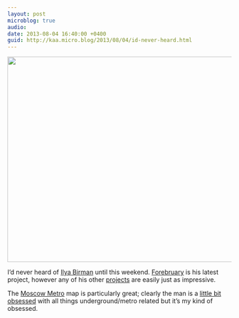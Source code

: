 ```yaml
---
layout: post
microblog: true
audio: 
date: 2013-08-04 16:40:00 +0400
guid: http://kaa.micro.blog/2013/08/04/id-never-heard.html
---
```

<img src="https://micro.kaa.bz/uploads/2018/f14441e839.jpg" alt="" width="840" height="463" class="alignnone size-full wp-image-600" /><p>I’d never heard of <a href="http://ilyabirman.net">Ilya Birman</a> until this weekend. <a href="http://ilyabirman.net/projects/forebruary/">Forebruary</a> is his latest project, however any of his other <a href="http://ilyabirman.net/projects/">projects</a> are easily just as impressive.</p>

<p>The <a href="http://ilyabirman.net/projects/moscow-metro/">Moscow Metro</a> map is particularly great; clearly the man is a <a href="http://ilyabirman.net/meanwhile/all/london-underground-voice-announcements/">little bit obsessed</a> with all things underground/metro related but it&rsquo;s my kind of obsessed.</p>
